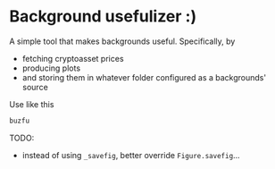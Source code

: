 # Background usefulizer :)

A simple tool that makes backgrounds useful.  Specifically, by

* fetching cryptoasset prices
* producing plots
* and storing them in whatever folder configured as a backgrounds' source

Use like this

```bash
buzfu
```

TODO:
* instead of using `_savefig`, better override `Figure.savefig`...
